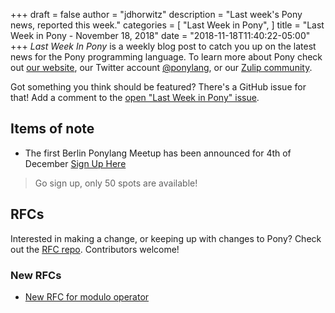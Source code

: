 +++
draft = false
author = "jdhorwitz"
description = "Last week's Pony news, reported this week."
categories = [
    "Last Week in Pony",
]
title = "Last Week in Pony - November 18, 2018"
date = "2018-11-18T11:40:22-05:00"
+++
_Last Week In Pony_ is a weekly blog post to catch you up on the latest news for the Pony programming language. To learn more about Pony check out [our website](https://ponylang.io), our Twitter account [@ponylang](https://twitter.com/ponylang), or our [Zulip community](https://ponylang.zulipchat.com).

Got something you think should be featured? There's a GitHub issue for that! Add a comment to the [open "Last Week in Pony" issue](https://github.com/ponylang/ponylang.github.io/issues?q=is%3Aissue+is%3Aopen+label%3Alast-week-in-pony).
<!--more-->


## Items of note

- The first Berlin Ponylang Meetup has been announced for 4th of December [Sign Up Here](https://www.meetup.com/de-DE/Berlin-Ponylang-Meetup/events/256466874/) 

> Go sign up, only 50 spots are available!

## RFCs

Interested in making a change, or keeping up with changes to Pony? Check out the [RFC repo](https://github.com/ponylang/rfcs). Contributors welcome!

### New RFCs
  
- [New RFC for modulo operator](https://github.com/ponylang/rfcs/pull/135)
